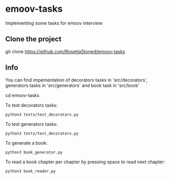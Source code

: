# emoov-tasks
  Implementing some tasks for emoov interview

## Clone the project
  git clone https://github.com/RosettaStoned/emoov-tasks
  
## Info
  You can find impementation of decorators tasks in 'src/decorators', generators tasks in 'src/generators'
  and book task in 'src/book'
  
  cd emoov-tasks
  
  To test decorators tasks:
  
    python3 tests/test_decorators.py
  
  To test generators tasks:
  
    python3 tests/test_decorators.py
  
  To generate a book:
  
    python3 book_generator.py 
  
  To read a book chapter per chapter by pressing space to read next chapter:
  
    python3 book_reader.py
